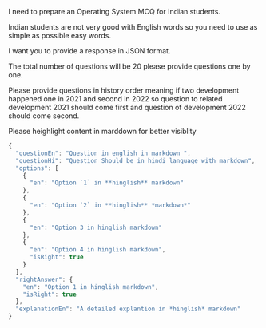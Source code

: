 I need to prepare an Operating System MCQ  for Indian students. 

Indian students are not very good with English words so you need to use as simple as possible easy words. 

I want you to provide a response in JSON format. 

The total number of questions will be 20 please provide questions one by one. 

Please provide questions in history order meaning if two development happened one in 2021 and second in 2022 so question to related development 2021 should come first and question of development 2022 should come second. 

Please heighlight content in marddown for better visiblity

```js
{
  "questionEn": "Question in english in markdown ",
  "questionHi": "Question Should be in hindi language with markdown",
  "options": [
    {
      "en": "Option `1` in **hinglish** markdown"
    },
    {
      "en": "Option `2` in **hinglish** *markdown*"
    },
    {
      "en": "Option 3 in hinglish markdown"
    },
    {
      "en": "Option 4 in hinglish markdown",
      "isRight": true
    }
  ],
  "rightAnswer": {
    "en": "Option 1 in hinglish markdown",
    "isRight": true
  },
  "explanationEn": "A detailed explantion in *hinglish* markdown"
}

```
